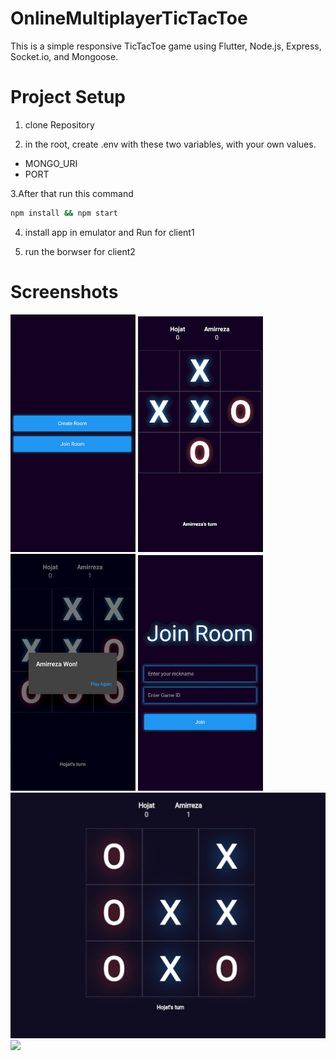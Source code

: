 # OnlineMultiplayerTicTacToe
This is a simple responsive TicTacToe game using Flutter, Node.js, Express, Socket.io, and Mongoose.

# Project Setup

1. clone Repository

2. in the root, create .env with these two variables, with your own values.

- MONGO_URI
- PORT

3.After that run this command

```bash
npm install && npm start
```
4. install app in emulator and Run for client1

5. run the borwser for client2

# Screenshots

<div>
  <img src="/client/screenshots/mobile_1.jpg" width="200" />
  <img src="/client/screenshots/mobile_2.jpg" width="200"/>
  <img src="/client/screenshots/mobile_3.jpg" width="200"/>
  <img src="/client/screenshots/mobile_4.jpg" width="200"/>
  <img src="/client/screenshots/web_1.jpg" width="800"/>
  <img src="https://user-images.githubusercontent.com/57577286/180672224-23a019b9-8c53-4c54-8345-0adb94f66e5f.gif" width="800"/>

 </div>
